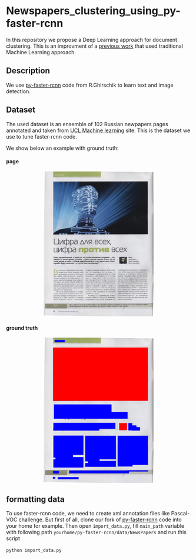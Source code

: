 # Newspapers_clustering_using_py-faster-rcnn
In this repository we propose a Deep Learning approach for document clustering. This is an improvment of a [previous work](https://github.com/ykacer/Newspapers_clustering) that used traditional Machine Learning approach.

## Description
We use [py-faster-rcnn](https://github.com/rbgirshick/py-faster-rcnn) code from R.Ghirschik to learn text and image detection.

## Dataset

The used dataset is an ensemble of 102 Russian newpapers pages annotated and 
taken from [UCL Machine learning](https://archive.ics.uci.edu/ml/machine-learning-databases/00306/) site.
This is the dataset we use to tune faster-rcnn code.

We show below an example with ground truth:

#### page

<p align="center">
  <img src="1.jpg" width="300"/>
</p>

#### ground truth

<p align="center">
  <img src="1_m.png" width="300"/>
</p>

## formatting data 
To use faster-rcnn code, we need to create xml annotation files like Pascal-VOC challenge.
But first of all, clone our fork of [py-faster-rcnn](https://github.com/ykacer/py-faster-rcnn) code into your home for example.
Then open `import_data.py`, fill `main_path` variable with following path `yourhome/py-faster-rcnn/data/NewsPapers` and run this script

`python import_data.py`
